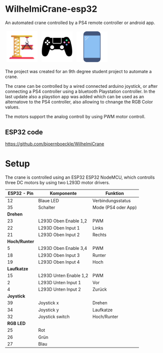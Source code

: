 # WilhelmiCrane-esp32

An automated crane controlled by a PS4 remote controller or android app.

<p float="left">
<img src="Crane.png" alt="logo" style="width:100px;margin: 5px"/>
<img src="psControllerColored.png" alt="logo" style="width:100px;margin: 5px"/>
<img src="smartphone-mobile-icon.png" alt="logo" style="width:100px;margin: 5px"/>
</p>


The project was created for an 9th degree student project to automate a crane.

The crane can be controlled by a wired connected arduino joystick, or after connecting a PS4 controller using a bluetooth Playstation controller.
In the last update also a playstion app was added which can be used as an alternatove to the PS4 controller, also allowing to chnange the RGB Color values.

The motors support the analog controll by using PWM motor controll.

## ESP32 code


https://github.com/bjoernboeckle/WilhelmiCrane




# Setup
The crane is controlled using an ESP32 ESP32 NodeMCU, which controlls three DC motors by using two L293D motor drivers.



| **ESP32 - Pin** | **Komponente**          | **Funktion**            |
|-----------------|-------------------------|-------------------------|
| 12              | Blaue LED               | Verbindungsstatus       |
| 35              | Schalter                | Mode (PS4 oder App)     |
| **Drehen**                                                          |
| 23              | L293D Oben Enable 1,2   | PWM                     |
| 22              | L293D Oben Input 1      | Links                   |
| 21              | L293D Oben Input 2      | Rechts                  |
| **Hoch/Runter**                                                     |
| 5               | L293D Oben Enable 3,4   | PWM                     |
| 18              | L293D Oben Input 3      | Runter                  |
| 19              | L293D Oben Input 4      | Hoch                    |
| **Laufkatze**                                                       |
| 15              | L293D Unten Enable 1,2  | PWM                     |
| 2               | L293D Unten Input 1     | Vor                     |
| 4               | L293D Unten Input 2     | Zurück                  |
| **Joystick**                                                        |
| 39              | Joystick x              | Drehen                  |
| 34              | Joystick y              | Laufkatze               |
| 32              | Joystick switch         | Hoch/Runter             |
| **RGB LED**                                                         |
| 25              | Rot                     |                         |
| 26              | Grün                    |                         |
| 27              | Blau                    |                         |